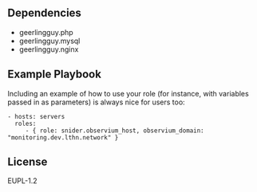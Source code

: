 Dependencies
------------

- geerlingguy.php
- geerlingguy.mysql
- geerlingguy.nginx

Example Playbook
----------------

Including an example of how to use your role (for instance, with variables passed in as parameters) is always nice for users too:

    - hosts: servers
      roles:
         - { role: snider.observium_host, observium_domain: "monitoring.dev.lthn.network" }

License
-------

EUPL-1.2

